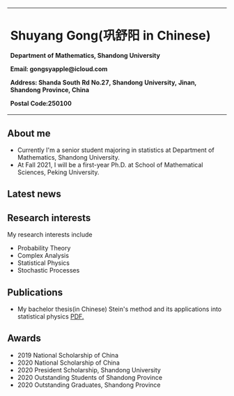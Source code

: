 <table border="0">
  <tr>
    <td width="100%">
      <h1>Shuyang Gong(巩舒阳 in Chinese)</h1>
      <p><b>Department of Mathematics, Shandong University</b></p>
      <p><b>Email: gongsyapple@icloud.com</b></p>
      <p><b>Address: Shanda South Rd No.27, Shandong University, Jinan, Shandong Province, China</b></p>
      <p><b>Postal Code:250100</b></p>
    </td>
    <td width="25%">
      <img src="/flower.png" width="100%">
    </td>
  </tr>
</table>


## About me
- Currently I'm a senior student majoring in statistics at Department of Mathematics, Shandong University. 
- At Fall 2021, I will be a first-year Ph.D. at School of Mathematical Sciences, Peking University.

## Latest news

## Research interests
My research interests include
- Probability Theory
- Complex Analysis
- Statistical Physics
- Stochastic Processes

## Publications
- My bachelor thesis(in Chinese) Stein's method and its applications into statistical physics
<a href="https://github.com/GongMathProba/GongMathProba.github.io/blob/main/毕业论文终稿.pdf" target="_blank">PDF.</a>
## Awards
- 2019 National Scholarship of China
- 2020 National Scholarship of China
- 2020 President Scholarship, Shandong University
- 2020 Outstanding Students of Shandong Province
- 2020 Outstanding Graduates, Shandong Province
